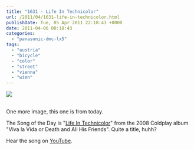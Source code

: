 ```yaml
---
title: "1631 - Life In Technicolor"
url: /2011/04/1631-life-in-technicolor.html
publishDate: Tue, 05 Apr 2011 22:18:43 +0000
date: 2011-04-06 00:18:43
categories: 
  - "panasonic-dmc-lx5"
tags: 
  - "austria"
  - "bicycle"
  - "color"
  - "street"
  - "vienna"
  - "wien"
---
```

<div class="container">
<div class="center"><a target="_blank" href="https://d25zfm9zpd7gm5.cloudfront.net/1200x1200/2011/20110405_184430_ps.jpg"><img src="https://d25zfm9zpd7gm5.cloudfront.net/0600x0600/2011/20110405_184430_ps.jpg" /></a></div>
</div>
<br />

One more image, this one is from today.

 The Song of the Day is "<a target="_blank" href="http://www.lyricsmode.com/lyrics/c/coldplay/life_in_technicolor_ii.html">Life In Technicolor</a>" from the 2008 Coldplay album "Viva la Vida or Death and All His Friends". Quite a title, huhh?

Hear the song on <a target="_blank" href="http://www.youtube.com/watch?v=RxmH4v0DJiQ">YouTube</a>.

